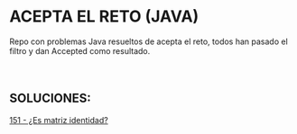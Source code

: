 # ACEPTA EL RETO (JAVA)
Repo con problemas Java resueltos de acepta el reto, todos han pasado el filtro y dan Accepted como resultado.
</br></br></br>
## SOLUCIONES:</br>
[151 - ¿Es matriz identidad?](https://github.com/sergiogh7/acepta-el-reto-java/tree/151-Es_matriz_identidad)
